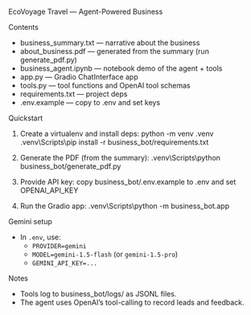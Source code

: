 EcoVoyage Travel — Agent-Powered Business

Contents
- business_summary.txt — narrative about the business
- about_business.pdf — generated from the summary (run generate_pdf.py)
- business_agent.ipynb — notebook demo of the agent + tools
- app.py — Gradio ChatInterface app
- tools.py — tool functions and OpenAI tool schemas
- requirements.txt — project deps
- .env.example — copy to .env and set keys

Quickstart
1) Create a virtualenv and install deps:
   python -m venv .venv
   .venv\\Scripts\\pip install -r business_bot/requirements.txt

2) Generate the PDF (from the summary):
   .venv\\Scripts\\python business_bot/generate_pdf.py

3) Provide API key:
   copy business_bot/.env.example to .env and set OPENAI_API_KEY

4) Run the Gradio app:
   .venv\\Scripts\\python -m business_bot.app

Gemini setup
- In `.env`, use:
  - `PROVIDER=gemini`
  - `MODEL=gemini-1.5-flash` (or `gemini-1.5-pro`)
  - `GEMINI_API_KEY=...`

Notes
- Tools log to business_bot/logs/ as JSONL files.
- The agent uses OpenAI’s tool-calling to record leads and feedback.
